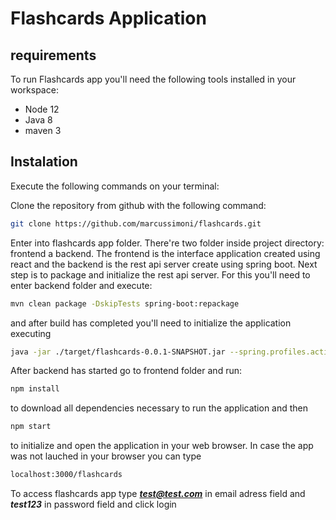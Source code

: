 # Flashcards Application

## requirements 

To run Flashcards app you'll need the following tools installed in your workspace:

* Node 12 
* Java 8
* maven 3

## Instalation

Execute the following commands on your terminal:

Clone the repository from github with the following command: 
 
```sh
git clone https://github.com/marcussimoni/flashcards.git
```

Enter into flashcards app folder. There're two folder inside project directory: frontend a backend. The frontend is the interface application created using react and the backend is the rest api server create using spring boot. Next step is to package and initialize the rest api server. For this you'll need to enter backend folder and execute: 

```sh
mvn clean package -DskipTests spring-boot:repackage
```

and after build has completed you'll need to initialize the application executing 

```sh
java -jar ./target/flashcards-0.0.1-SNAPSHOT.jar --spring.profiles.active=demo
```
   

After backend has started go to frontend folder and run: 
```sh
npm install
``` 
to download all dependencies necessary to run the application and then 
```sh
npm start
```
to initialize and open the application in your web browser. In case the app was not lauched in your browser you can type 
```sh
localhost:3000/flashcards
```

To access flashcards app type ***test@test.com*** in email adress field and ***test123*** in password field and click login

